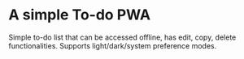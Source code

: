 # A simple To-do PWA

Simple to-do list that can be accessed offline, has edit, copy, delete functionalities. Supports light/dark/system preference modes.